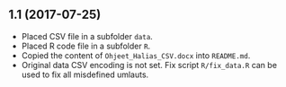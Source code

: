 ## 1.1 (2017-07-25)

- Placed CSV file in a subfolder `data`.
- Placed R code file in a subfolder `R`.
- Copied the content of `Ohjeet_Halias_CSV.docx` into `README.md`.
- Original data CSV encoding is not set. Fix script `R/fix_data.R` can be used
to fix all misdefined umlauts.
